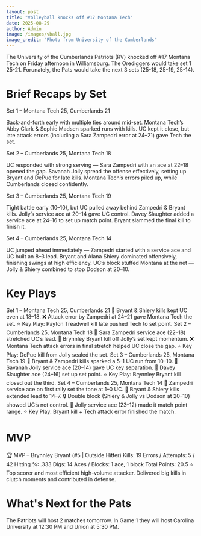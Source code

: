```yaml
---
layout: post
title: "Volleyball knocks off #17 Montana Tech"
date: 2025-08-29
author: Admin
image: /images/vball.jpg
image_credit: "Photo from University of the Cumberlands"
---
```


The University of the Cumberlands Patriots (RV) knocked off #17 Montana Tech on Friday afternoon in Williamsburg. The Orediggers would take set 1 25-21. Forunately, the Pats would take the next 3 sets (25-18, 25-19, 25-14).

# Brief Recaps by Set

Set 1 – Montana Tech 25, Cumberlands 21

Back-and-forth early with multiple ties around mid-set.
Montana Tech’s Abby Clark & Sophie Madsen sparked runs with kills. UC kept it close, but late attack errors (including a Sara Zampedri error at 24–21) gave Tech the set.

Set 2 – Cumberlands 25, Montana Tech 18

UC responded with strong serving — Sara Zampedri with an ace at 22–18 opened the gap. Savanah Jolly spread the offense effectively, setting up Bryant and DePue for late kills. Montana Tech’s errors piled up, while Cumberlands closed confidently.

Set 3 – Cumberlands 25, Montana Tech 19

Tight battle early (10–10), but UC pulled away behind Zampedri & Bryant kills. Jolly’s service ace at 20–14 gave UC control. Davey Slaughter added a service ace at 24–16 to set up match point. Bryant slammed the final kill to finish it.

Set 4 – Cumberlands 25, Montana Tech 14

UC jumped ahead immediately — Zampedri started with a service ace and UC built an 8–3 lead. Bryant and Alana Shiery dominated offensively, finishing swings at high efficiency. UC’s block stuffed Montana at the net — Jolly & Shiery combined to stop Dodson at 20–10.

# Key Plays

Set 1 – Montana Tech 25, Cumberlands 21
🔑 Bryant & Shiery kills kept UC even at 18–18.
❌ Attack error by Zampedri at 24–21 gave Montana Tech the set.
⭐ Key Play: Payton Treadwell kill late pushed Tech to set point.
Set 2 – Cumberlands 25, Montana Tech 18
🔑 Sara Zampedri service ace (22–18) stretched UC’s lead.
🔑 Brynnley Bryant kill off Jolly’s set kept momentum.
❌ Montana Tech attack errors in final stretch helped UC close the gap.
⭐ Key Play: DePue kill from Jolly sealed the set.
Set 3 – Cumberlands 25, Montana Tech 19
🔑 Bryant & Zampedri kills sparked a 5–1 UC run from 10–10.
🔑 Savanah Jolly service ace (20–14) gave UC key separation.
🔑 Davey Slaughter ace (24–16) set up set point.
⭐ Key Play: Brynnley Bryant kill closed out the third.
Set 4 – Cumberlands 25, Montana Tech 14
🔑 Zampedri service ace on first rally set the tone at 1–0 UC.
🔑 Bryant & Shiery kills extended lead to 14–7.
🔒 Double block (Shiery & Jolly vs Dodson at 20–10) showed UC’s net control.
🔑 Jolly service ace (23–12) made it match point range.
⭐ Key Play: Bryant kill + Tech attack error finished the match.

# MVP
🏆 MVP – Brynnley Bryant (#5 | Outside Hitter)
Kills: 19
Errors / Attempts: 5 / 42
Hitting %: .333
Digs: 14
Aces / Blocks: 1 ace, 1 block
Total Points: 20.5
⭐ Top scorer and most efficient high-volume attacker. Delivered big kills in clutch moments and contributed in defense.

# What's Next for the Pats

The Patriots will host 2 matches tomorrow. In Game 1 they will host Carolina University at 12:30 PM and Union at 5:30 PM. 